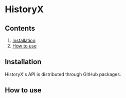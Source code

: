 # HistoryX
## Contents
1. [Installation](https://github.com/willrees23/historyx-api#installation)
2. [How to use](https://github.com/willrees23/historyx-api#how-to-use)

## Installation
HistoryX's API is distributed through GitHub packages.

## How to use

